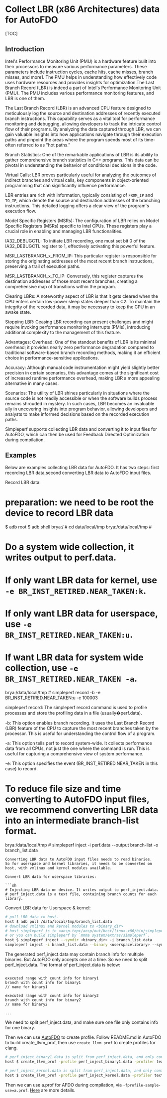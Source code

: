# Collect LBR (x86 Architectures) data for AutoFDO

[TOC]

## Introduction

Intel's Performance Monitoring Unit (PMU) is a hardware feature built into their processors to measure various
performance parameters. These parameters include instruction cycles, cache hits, cache misses, branch misses,
and more1. The PMU helps in understanding how effectively code uses hardware resources and provides insights
for optimization.The Last Branch Record (LBR) is indeed a part of Intel's Performance Monitoring Unit (PMU).
The PMU includes various performance monitoring features, and LBR is one of them.

The Last Branch Record (LBR) is an advanced CPU feature designed to meticulously log the source and destination
addresses of recently executed branch instructions. This capability serves as a vital tool for performance
monitoring and debugging, allowing developers to track the intricate control flow of their programs. By analyzing
the data captured through LBR, we can gain valuable insights into how applications navigate through their execution
paths and pinpoint the areas where the program spends most of its time-often referred to as "hot paths."

Branch Statistics:
One of the remarkable applications of LBR is its ability to gather comprehensive branch statistics in C++ programs.
This data can be pivotal in understanding the behavior of conditional decisions in the code.

Virtual Calls:
LBR proves particularly useful for analyzing the outcomes of indirect branches and virtual calls, key components in
object-oriented programming that can significantly influence performance.

LBR entries are rich with information, typically consisting of `FROM_IP` and `TO_IP`, which denote the source and
destination addresses of the branching instructions. This detailed logging offers a clear view of the program's
execution flow.

Model Specific Registers (MSRs):
The configuration of LBR relies on Model Specific Registers (MSRs) specific to Intel CPUs. These registers play
a crucial role in enabling and managing LBR functionalities.

IA32_DEBUGCTL: To initiate LBR recording, one must set bit 0 of the IA32_DEBUGCTL register to 1, effectively
activating this powerful feature.

MSR_LASTBRANCH_x_FROM_IP:
This particular register is responsible for storing the originating addresses of the most recent branch instructions,
preserving a trail of execution paths.

MSR_LASTBRANCH_x_TO_IP: Conversely, this register captures the destination addresses of those most recent branches,
creating a comprehensive map of transitions within the program.

Clearing LBRs: A noteworthy aspect of LBR is that it gets cleared when the CPU enters certain low-power sleep states
deeper than C2. To maintain the integrity of the recorded data, it may be necessary to keep the CPU in an awake state.

Stopping LBR: Ceasing LBR recording can present challenges and might require invoking performance monitoring
interrupts (PMIs), introducing additional complexity to the management of this feature.

Advantages:
Overhead: One of the standout benefits of LBR is its minimal overhead; it provides nearly zero performance degradation
compared to traditional software-based branch recording methods, making it an efficient choice in performance-sensitive applications.

Accuracy: Although manual code instrumentation might yield slightly better precision in certain scenarios, this advantage
comes at the significant cost of increased runtime performance overhead, making LBR a more appealing alternative in many cases.

Scenarios: The utility of LBR shines particularly in situations where the source code is not readily accessible or when
the software builds process remains shrouded in mystery. In such cases, LBR becomes an invaluable ally in uncovering insights
into program behavior, allowing developers and analysts to make informed decisions based on the recorded execution paths.


Simpleperf supports collecting LBR data and converting it to input files for AutoFDO, which can then be used for
Feedback Directed Optimization during compilation.

## Examples

Below are examples collecting LBR data for AutoFDO. It has two steps: first recording LBR data,second converting LBR data to
AutoFDO input files.

Record LBR data:

# preparation: we need to be root the device to record LBR data
$ adb root
$ adb shell
brya:/ \# cd data/local/tmp
brya:/data/local/tmp \#

# Do a system wide collection, it writes output to perf.data.
# If only want LBR data for kernel, use `-e BR_INST_RETIRED.NEAR_TAKEN:k`.
# If only want LBR data for userspace, use `-e BR_INST_RETIRED.NEAR_TAKEN:u`.
# If want LBR data for system wide collection, use `-e BR_INST_RETIRED.NEAR_TAKEN -a`.

brya:/data/local/tmp \# simpleperf record -b -e BR_INST_RETIRED.NEAR_TAKEN:u -c 100003

simpleperf record:
The simpleperf record command is used to profile processes and store the profiling data in a file (usually�perf.data).

-b:
This option enables branch recording. It uses the Last Branch Record (LBR) feature of the CPU to capture the
most recent branches taken by the processor. This is useful for understanding the control flow of a program.

-a:
This option tells perf to record system-wide. It collects performance data from all CPUs, not just the one
where the command is run. This is useful for capturing a comprehensive view of system performance.

-e:
This option specifies the event (BR_INST_RETIRED.NEAR_TAKEN in this case) to record.

# To reduce file size and time converting to AutoFDO input files, we recommend converting LBR data into an intermediate branch-list format.

brya:/data/local/tmp \# simpleperf inject -i perf.data --output branch-list -o branch_list.data
```
Converting LBR data to AutoFDO input files needs to read binaries.
So for userspace and kernel libraries, it needs to be converted on host, with vmlinux and kernel modules available.

Convert LBR data for userspace libraries:

```sh
# Injecting LBR data on device. It writes output to perf_inject.data.
# perf_inject.data is a text file, containing branch counts for each library.
```

Convert LBR data for Userspace & kernel:

```sh
# pull LBR data to host.
host $ adb pull /data/local/tmp/branch_list.data
# download vmlinux and kernel modules to <binary_dir>
# host simpleperf is in <aosp-top>/aosp/out/host/linux-x86/bin/simpleperf,
# or you can build simpleperf by `mmma system/extras/simpleperf`.
host $ simpleperf inject --symdir <binary_dir> -i branch_list.data
simpleperf inject -i branch_list.data --binary <userspacelibrary> --symdir <symboldir> -o perf_inject.data

```
The generated perf_inject.data may contain branch info for multiple binaries. But AutoFDO only
accepts one at a time. So we need to split perf_inject.data.
The format of perf_inject.data is below:

```perf_inject.data format

executed range with count info for binary1
branch with count info for binary1
// name for binary1

executed range with count info for binary2
branch with count info for binary2
// name for binary2

...
```

We need to split perf_inject.data, and make sure one file only contains info for one binary.

Then we can use [AutoFDO](https://github.com/google/autofdo) to create profile. Follow README.md
in AutoFDO to build create_llvm_prof, then use `create_llvm_prof` to create profiles for clang.

```sh
# perf_inject_binary1.data is split from perf_inject.data, and only contains branch info for binary1.
host $ create_llvm_prof -profile perf_inject_binary1.data -profiler text -binary path_of_binary1 -out a.prof -format extbinary

# perf_inject_kernel.data is split from perf_inject.data, and only contains branch info for [kernel.kallsyms].
host $ create_llvm_prof -profile perf_inject_kernel.data -profiler text -binary vmlinux -out a.prof -format extbinary
```

Then we can use a.prof for AFDO during compilation, via `-fprofile-sample-use=a.prof`.
[Here](https://clang.llvm.org/docs/UsersManual.html#using-sampling-profilers) are more details.

